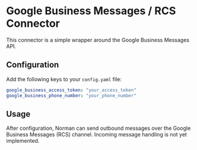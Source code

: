 # Google Business Messages / RCS Connector

This connector is a simple wrapper around the Google Business Messages API.

## Configuration

Add the following keys to your `config.yaml` file:

```yaml
google_business_access_token: "your_access_token"
google_business_phone_number: "your_phone_number"
```

## Usage

After configuration, Norman can send outbound messages over the Google
Business Messages (RCS) channel. Incoming message handling is not yet
implemented.
